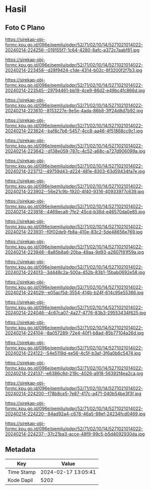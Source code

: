 # Hasil

## Foto C Plano

https://sirekap-obj-formc.kpu.go.id/096e/pemilu/pdpr/52/71/02/10/14/5271021014022-20240214-224256--019155f7-1c64-4280-8afc-a372c7aabf81.jpg

https://sirekap-obj-formc.kpu.go.id/096e/pemilu/pdpr/52/71/02/10/14/5271021014022-20240214-223458--d28f9424-c1de-4314-b02c-6f3200f2f7b3.jpg

https://sirekap-obj-formc.kpu.go.id/096e/pemilu/pdpr/52/71/02/10/14/5271021014022-20240214-223545--29794461-bb19-4ce9-86d2-e49bc4fc866d.jpg

https://sirekap-obj-formc.kpu.go.id/096e/pemilu/pdpr/52/71/02/10/14/5271021014022-20240214-223610--8153227e-9e5e-4ada-86b8-3ff24d8d7b92.jpg

https://sirekap-obj-formc.kpu.go.id/096e/pemilu/pdpr/52/71/02/10/14/5271021014022-20240214-223624--baf8c7b6-5457-4cc8-aa46-4f51868cc9c1.jpg

https://sirekap-obj-formc.kpu.go.id/096e/pemilu/pdpr/52/71/02/10/14/5271021014022-20240214-223642--d138e059-787c-4c52-a68c-a727d906099a.jpg

https://sirekap-obj-formc.kpu.go.id/096e/pemilu/pdpr/52/71/02/10/14/5271021014022-20240214-223712--49759d43-d224-481e-8303-63d59434fa7e.jpg

https://sirekap-obj-formc.kpu.go.id/096e/pemilu/pdpr/52/71/02/10/14/5271021014022-20240214-223902--56e21c9b-1920-4f40-9316-40933977c639.jpg

https://sirekap-obj-formc.kpu.go.id/096e/pemilu/pdpr/52/71/02/10/14/5271021014022-20240214-223918--4469eca8-7fe2-45cd-b36d-e46570da0e85.jpg

https://sirekap-obj-formc.kpu.go.id/096e/pemilu/pdpr/52/71/02/10/14/5271021014022-20240214-223931--f0f02de9-fb8a-410e-83c2-5de48656e769.jpg

https://sirekap-obj-formc.kpu.go.id/096e/pemilu/pdpr/52/71/02/10/14/5271021014022-20240214-223948--8a85b8a6-20ba-49aa-9d93-a2807f81f59a.jpg

https://sirekap-obj-formc.kpu.go.id/096e/pemilu/pdpr/52/71/02/10/14/5271021014022-20240214-224013--3d448c2a-500a-452b-83b1-15bab0692e58.jpg

https://sirekap-obj-formc.kpu.go.id/096e/pemilu/pdpr/52/71/02/10/14/5271021014022-20240214-224029--e05acf5d-3554-414b-b24f-614c95e55366.jpg

https://sirekap-obj-formc.kpu.go.id/096e/pemilu/pdpr/52/71/02/10/14/5271021014022-20240214-224046--4c67ca07-4a27-4776-83b3-29553434f625.jpg

https://sirekap-obj-formc.kpu.go.id/096e/pemilu/pdpr/52/71/02/10/14/5271021014022-20240214-224104--8a057289-72e4-40f1-b8ad-85b77104a26d.jpg

https://sirekap-obj-formc.kpu.go.id/096e/pemilu/pdpr/52/71/02/10/14/5271021014022-20240214-224122--54e5119d-ee56-4c5f-b3af-3f6a0b6c5474.jpg

https://sirekap-obj-formc.kpu.go.id/096e/pemilu/pdpr/52/71/02/10/14/5271021014022-20240214-224137--e6386c8d-219c-4026-a918-56392f4ea2ca.jpg

https://sirekap-obj-formc.kpu.go.id/096e/pemilu/pdpr/52/71/02/10/14/5271021014022-20240214-224200--f78b8ce5-7e87-417c-a471-040b54be3f3f.jpg

https://sirekap-obj-formc.kpu.go.id/096e/pemilu/pdpr/52/71/02/10/14/5271021014022-20240214-224220--84ad92a4-c678-46a5-98ef-24234fcd0469.jpg

https://sirekap-obj-formc.kpu.go.id/096e/pemilu/pdpr/52/71/02/10/14/5271021014022-20240214-224237--37c21ba3-acce-48f9-99c5-b5d4092930da.jpg


## Metadata

| Key        | Value               |
| ---------- | ------------------- |
| Time Stamp | 2024-02-17 13:05:41 |
| Kode Dapil | 5202                |



